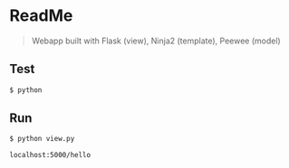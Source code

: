 # ReadMe

>Webapp built with Flask (view), Ninja2 (template), Peewee (model)


## Test
```sh
$ python 
```

## Run
``` sh
$ python view.py
```

`localhost:5000/hello`
